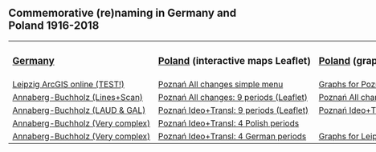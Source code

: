 <h2>Commemorative (re)naming in Germany and Poland 1916-2018</h2>

<table style="width:200%">
  <tr>
    <td><h3><a href="https://www.uni-due.de/anglistik/sociolinguistics_lab/mill_project.php" target="_blank">Germany</a></h3></td>
    <td><h3><a href="http://mill.wa.amu.edu.pl" target="_blank">Poland</a> (interactive maps Leaflet)</h3></td>
    <td><h3><a href="http://mill.wa.amu.edu.pl" target="_blank">Poland</a> (graphs and PNG maps)</h3></td>
  </tr>
  <tr>
    <td><a href="https://arcg.is/0j8aXC" target="_blank">Leipzig ArcGIS online (TEST!)</a></td>
    <td><a href="https://mill-maps.github.io/Poznan_no_zeros_Leaflet+" target="_blank">Poznań All changes simple menu</a></td>
    <td><a href="https://mill-maps.github.io/Graph_Poznan_only_changes.html" target="_blank">Graphs for Poznań Changes 4 & 9 periods</a></td>
  </tr>
  <tr>
    <td><a href="https://mill-maps.github.io/A-B_qgis2web_2018_TEST" target="_blank">Annaberg-Buchholz (Lines+Scan)</a></td>
    <td><a href="https://mill-maps.github.io/Poznań Broad changes (Leaflet)" target="_blank">Poznań All changes: 9 periods (Leaflet)</a></td>
    <td><a href="https://www.dropbox.com/sh/ro8uomwat4rph34/AAAUmCBX1t_b1V8vvw41pJVsa" target="_blank">Poznań All changes: 9 periods (png)</a></td>
  </tr>
  <tr>
    <td><a href="https://mill-maps.github.io/A-B_qgis2web_2021_Int-LAUD-GAL" target="_blank">Annaberg-Buchholz (LAUD & GAL)</a></td>
    <td><a href="https://mill-maps.github.io/Poznań 9 periods IdeoTrans (Leaflet)" target="_blank">Poznań Ideo+Transl: 9 periods (Leaflet)</a></td>
    <td><a href="https://www.dropbox.com/sh/v0ful7wxujkt61q/AACQ0lKVkMI67Qnh87DeZdyNa" target="_blank">Poznań Ideo+Transl: 9 periods (png)</a></td>
  </tr>
  <tr>
    <td><a href="https://mill-maps.github.io/A-B_qgis2web_2021_Complex" target="_blank">Annaberg-Buchholz (Very complex)</a></td>
    <td><a href="https://mill-maps.github.io/Poznań Changes 4P periods" target="_blank">Poznań Ideo+Transl: 4 Polish periods</a></td>
  </tr>
  <tr>
    <td><a href="https://mill-maps.github.io/A-B_qgis2web_2021_Complex" target="_blank">Annaberg-Buchholz (Very complex)</a></td>
    <td><a href="https://mill-maps.github.io/Poznań Changes 4G periods" target="_blank">Poznań Ideo+Transl: 4 German periods</a></td>
    <td><a href="https://mill-maps.github.io/Graph_Leipzig_Poznan_changes.html" target="_blank">Graphs for Leipzig-Poznań comparisons</a></td>
  </tr>
</table>
